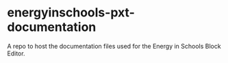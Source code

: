 # energyinschools-pxt-documentation
A repo to host the documentation files used for the Energy in Schools Block Editor.
